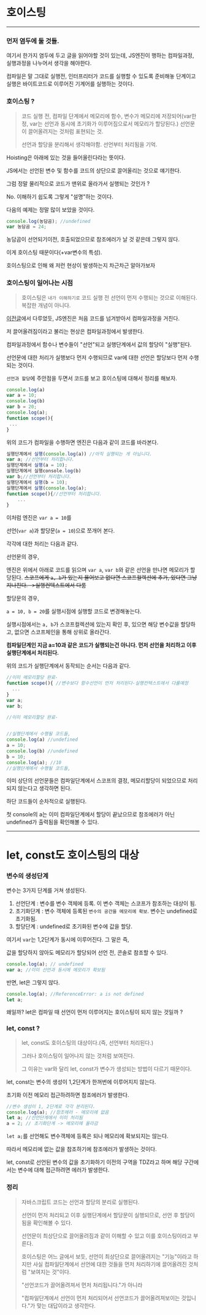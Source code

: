 # 호이스팅

---



### 먼저 염두에 둘 것들.

여기서 한가지 염두에 두고 글을 읽어야할 것이 있는데, JS엔진이 행하는 컴파일과정, 실행과정을 나누어서 생각을 해야한다.

컴파일은 말 그대로 실행전, 인터프리터가 코드를 실행할 수 있도록 준비해놓 단계이고 실행은 바이트코드로 이루어진 기계어를 실행하는 것이다.





### 호이스팅 ? 

> 코드 실행 전, 컴파일 단계에서 메모리에 함수, 변수가 메모리에 저장되어(var한정, var는 선언과 동시에 초기화가 이루어짐으로서 메모리가 할당된다.) 선언문이 끌어올려지는 것처럼 표현되는 것.
>
> 선언과 할당을 분리해서 생각해야함. 선언부터 처리됨을 기억.

Hoisting은 아래에 있는 것을 들어올린다라는 뜻이다.

JS에서는 선언된 변수 및 함수를 코드의 상단으로 끌어올리는 것으로 얘기한다.

그럼 정말 물리적으로 코드가 맨위로 올라가서 실행되는 것인가 ?

No. 이해하기 쉽도록 그렇게 "설명"하는 것이다.



다음의 예제는 정말 많이 보았을 것이다.

```js
console.log(농담곰); //undefined
var 농담곰 = 24;
```

농담곰이 선언되기이전, 호출되었으므로 참조에러가 날 것 같은데 그렇지 않다.

이게 호이스팅 때문이다(+var변수의 특성).

호이스팅으로 인해 왜 저런 현상이 발생하는지 차근차근 알아가보자





### 호이스팅이 일어나는 시점

> 호이스팅은 `내가 이해하기로` 코드 실행 전 선언이 먼저 수행되는 것으로 이해된다. 복잡한 개념이 아니다.

[이전글](https://watermelonlike.tistory.com/170)에서 다루었듯, JS엔진은 처음 코드를 넘겨받아서 컴파일과정을 거친다.

저 끌어올려짐이라고 불리는 현상은 컴파일과정에서 발생한다.

컴파일과정에서 함수나 변수들이 "선언"되고 실행단계에서 값의 할당이 "실행"된다.

선언문에 대한 처리가 실행보다 먼저 수행되므로 var에 대한 선언은 할당보다 먼저 수행되는 것이다.

`선언과 할당`에 주안점을 두면서 코드를 보고 호이스팅에 대해서 정리를 해보자.

```js
console.log(a)
var a = 10;
console.log(b)
var b = 20;
console.log(a);
function scope(){
 ...
}
```

위의 코드가 컴파일을 수행하면 엔진은 다음과 같이 코드를 바라본다.

```js
실행단계에서 실행(console.log(a)) //아직 실행되는 게 아닙니다.
var a; //선언부터 처리합니다.
실행단계에서 실행(a = 10);
실행단계에서 실행console.log(b)
var b;//선언부터 처리합니다.
실행단계에서 실행(b = 10);
실행단계에서 실행(console.log(a);
function scope(){//선언부터 처리합니다.
	...
}
```

이처럼 엔진은  `var a = 10`를 

선언(`var a`)과 할당문(`a = 10`)으로 쪼개어 본다.

각각에 대한 처리는 다음과 같다.

선언문의 경우,

엔진은 위에서 아래로 코드를 읽으며  `var a`, `var b`와 같은 선언을 만나면 메모리가 할당된다. ~~스코프에게 `a, b`가 있는지 물어보고 없다면 스코프컬렉션에 추가, 있다면 그냥 지나친다. ->실행컨텍스트에서 다룸~~



할당문의 경우, 

`a = 10, b = 20`를 실행시점에 실행할 코드로 변경해놓는다.

실행시점에서는  `a, b`가 스코프컬렉션에 있는지 확인 후, 있으면 해당 변수값을 할당하고, 없으면 스코프체인을 통해 상위로 올라간다.

**컴파일단계인 지금  a=10과 같은 코드가 실행되는건 아니다. 먼저 선언을 처리하고 이후 실행단계에서 처리된다.**



위의 코드가 실행단계에서 동작되는 순서는 다음과 같다.

```js
//이미 메모리할당 완료- 
function scope(){ //변수보다 함수선언이 먼저 처리된다-실행컨텍스트에서 다룰예정
  ...
}
var a;
var b;

//이미 메모리할당 완료- 
  

//실행단계에서 수행될 코드들,
console.log(a) //undefined
a = 10;
console.log(b) //undefined
b = 10;
console.log(a); //10
//실행단계에서 수행될 코드들,
```

이미 상단의 선언문들은 컴파일단계에서 스코프의 결정, 메모리할당이 되었으므로 처리되지 않는다고 생각하면 된다.

하단 코드들이 순차적으로 실행된다.

첫 console의 a는 이미 컴파일단계에서 할당이 끝났으므로 참조에러가 아닌 undefined가 출력됨을 확인해볼 수 있다.



---



# let, const도 호이스팅의 대상





### 변수의 생성단계

변수는 3가지 단계를 거쳐 생성된다.

1. 선언단계 : 변수를 변수 객체에 등록. 이 변수 객체는 스코프가 참조하는 대상이 됨.
2. 초기화단계 : 변수 객체에 등록된 `변수의 공간을 메모리에 확보`. 변수는 undefined로 초기화됨.
3. 할당단계 : undefined로 초기화된 변수에 값을 할당.

여기서 `var`는 1,2단계가 동시에 이루어진다. 그 말은 즉,

값을 할당하지 않아도 메모리가 할당되어 선언 전, 콘솔로 참조할 수 있다.

```js
console.log(a); // undefined
var a; //이미 선언과 동시에 메모리가 확보됨
```





반면, let은 그렇지 않다.

```js
console.log(a); //ReferenceError: a is not defined
let a;
```

왜일까? let은 컴파일 때 선언이 먼저 이루어지는 호이스팅이 되지 않는 것일까 ?





### let, const ?

> let, const도 호이스팅의 대상이다.(즉, 선언부터 처리된다.)
>
> 그러나 호이스팅이 일어나지 않는 것처럼 보여진다.
>
> 그 이유는 var와 달리 let, const가 변수가 생성되는 방법이 다르기 때문이다.

let, const는 변수의 생성이 1,2단계가 한꺼번에 이루어지지 않는다.

초기화 이전 메모리 접근하려하면 참조에러가 발생한다.

```js
//변수 생성이 1, 2단계로 각각 분리된다.
console.log(a); //참조에러 - 메모리에 없음
let a; //선언단계에서 이미 처리됨
a = 2; // 초기화단계 -> 메모리에 올라감
```

`let a;`를 선언해도 변수객체에 등록은 되나 메모리에 확보되지는 않는다.

따라서 메모리에 없는 값을 참조하기에 참조에러가 발생하는 것이다.

let, const로 선언된 변수의 값을 초기화하기 이전의 구역을 TDZ라고 하며 해당 구간에서는 변수에 대해 접근하려면 에러가 발생한다.







### 정리

> 자바스크립트 코드는 선언과 할당의 분리로 실행된다.
>
> 선언이 먼저 처리되고 이후 실행단계에서 할당문이 실행되므로, 선언 후 할당이 됨을 확인해볼 수 있다.
>
> 선언문이 최상단으로 끌어올려짐과 같이 이해할 수 있고 이를 호이스팅이라고 부른다.
>
> 호이스팅은 어느 글에서 보듯, 선언이 최상단으로 끌어올려지는 "기능"이라고 하지만 사실 컴파일단계에서 선언에 대한 것들을 먼저 처리하기에 끌어올려진 것처럼 "보여지는 것"이다.
>
> 
>
> "선언코드가 끌어올려져서 먼저 처리됩니다."가 아니라 
>
> "컴파일단계에서 선언이 먼저 처리되어서 선언코드가 끌어올려져보이는 것입니다."가 맞는 대답이라고 생각한다.



